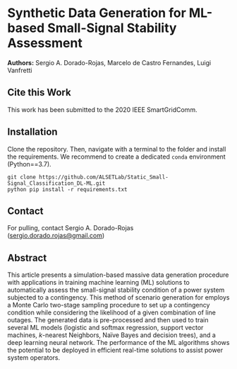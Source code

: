 Synthetic Data Generation for ML-based Small-Signal Stability Assessment
================

**Authors:** Sergio A. Dorado-Rojas, Marcelo de Castro Fernandes, Luigi Vanfretti

## Cite this Work

This work has been submitted to the 2020 IEEE SmartGridComm.

> <insert paper citation>

## Installation

Clone the repository. Then, navigate with a terminal to the folder and install the requirements. We recommend to create a dedicated `conda` environment (Python==3.7).

```
git clone https://github.com/ALSETLab/Static_Small-Signal_Classification_DL-ML.git
python pip install -r requirements.txt
```

## Contact

For pulling, contact Sergio A. Dorado-Rojas (sergio.dorado.rojas@gmail.com)

## Abstract

This article presents a simulation-based massive data generation procedure with applications in training machine learning (ML) solutions to automatically assess the small-signal stability condition of a power system subjected to a contingency. This method of scenario generation for employs a Monte Carlo two-stage sampling procedure to set up a contingency condition while considering the likelihood of a given combination of line outages. The generated data is pre-processed and then used to train several ML models (logistic and softmax regression, support vector machines, $k$-nearest Neighbors, Naïve Bayes and decision trees), and a deep learning neural network. The performance of the ML algorithms shows the potential to be deployed in efficient real-time solutions to assist power system operators.
